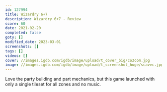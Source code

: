 ```yaml
---
id: 127994
title: Wizardry 6+7
description: Wizardry 6+7 - Review
score: 60
date: 2021-02-20
completed: false
goty: []
modified_date: 2023-03-01
screenshots: []
tags: []
videos: []
cover: //images.igdb.com/igdb/image/upload/t_cover_big/co3com.jpg
image: //images.igdb.com/igdb/image/upload/t_screenshot_huge/scavvc.jpg
---
```

Love the party building and part mechanics, but this game launched with only a single tileset for all zones and no music.